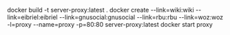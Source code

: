 docker build -t server-proxy:latest .
docker create --link=wiki:wiki --link=eibriel:eibriel --link=gnusocial:gnusocial --link=rbu:rbu --link=woz:woz -l=proxy --name=proxy -p=80:80 server-proxy:latest
docker start proxy
